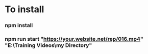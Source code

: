 # To install
### npm install
### npm run start "https://your.website.net/rep/016.mp4" "E:\Training Videos\my Directory"

